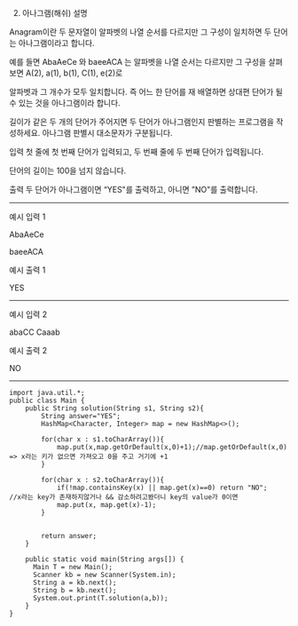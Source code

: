 2. 아나그램(해쉬)
   설명

Anagram이란 두 문자열이 알파벳의 나열 순서를 다르지만 그 구성이 일치하면 두 단어는 아나그램이라고 합니다.

예를 들면 AbaAeCe 와 baeeACA 는 알파벳을 나열 순서는 다르지만 그 구성을 살펴보면 A(2), a(1), b(1), C(1), e(2)로

알파벳과 그 개수가 모두 일치합니다. 즉 어느 한 단어를 재 배열하면 상대편 단어가 될 수 있는 것을 아나그램이라 합니다.

길이가 같은 두 개의 단어가 주어지면 두 단어가 아나그램인지 판별하는 프로그램을 작성하세요. 아나그램 판별시 대소문자가 구분됩니다.

입력
첫 줄에 첫 번째 단어가 입력되고, 두 번째 줄에 두 번째 단어가 입력됩니다.

단어의 길이는 100을 넘지 않습니다.

출력
두 단어가 아나그램이면 “YES"를 출력하고, 아니면 ”NO"를 출력합니다.

---

예시 입력 1

AbaAeCe

baeeACA

예시 출력 1

YES

---

예시 입력 2

abaCC
Caaab

예시 출력 2

NO

---

```
import java.util.*;
public class Main {
    public String solution(String s1, String s2){
        String answer="YES";
        HashMap<Character, Integer> map = new HashMap<>();

        for(char x : s1.toCharArray()){
            map.put(x,map.getOrDefault(x,0)+1);//map.getOrDefault(x,0) => x라는 키가 없으면 가져오고 0을 주고 거기에 +1
        }

        for(char x : s2.toCharArray()){
            if(!map.containsKey(x) || map.get(x)==0) return "NO";    //x라는 key가 존재하지않거나 && 감소하려고봤더니 key의 value가 0이면
            map.put(x, map.get(x)-1);
        }


        return answer;
    }

    public static void main(String args[]) {
      Main T = new Main();
      Scanner kb = new Scanner(System.in);
      String a = kb.next();
      String b = kb.next();
      System.out.print(T.solution(a,b));
    }
}
```
